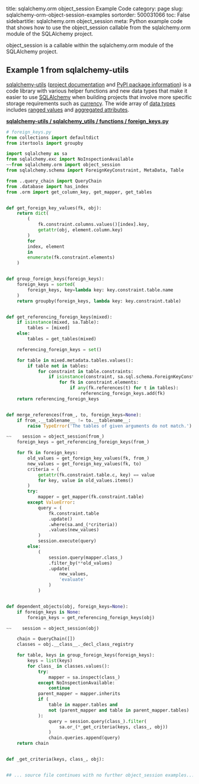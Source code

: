 title: sqlalchemy.orm object_session Example Code
category: page
slug: sqlalchemy-orm-object-session-examples
sortorder: 500031066
toc: False
sidebartitle: sqlalchemy.orm object_session
meta: Python example code that shows how to use the object_session callable from the sqlalchemy.orm module of the SQLAlchemy project.


object_session is a callable within the sqlalchemy.orm module of the SQLAlchemy project.


## Example 1 from sqlalchemy-utils
[sqlalchemy-utils](https://github.com/kvesteri/sqlalchemy-utils)
([project documentation](https://sqlalchemy-utils.readthedocs.io/en/latest/)
and
[PyPI package information](https://pypi.org/project/SQLAlchemy-Utils/))
is a code library with various helper functions and new data types
that make it easier to use [SQLAlchemy](/sqlalchemy.html) when building
projects that involve more specific storage requirements such as
[currency](https://sqlalchemy-utils.readthedocs.io/en/latest/data_types.html#module-sqlalchemy_utils.types.currency).
The wide array of
[data types](https://sqlalchemy-utils.readthedocs.io/en/latest/data_types.html)
includes [ranged values](https://sqlalchemy-utils.readthedocs.io/en/latest/range_data_types.html)
and [aggregated attributes](https://sqlalchemy-utils.readthedocs.io/en/latest/aggregates.html).

[**sqlalchemy-utils / sqlalchemy_utils / functions / foreign_keys.py**](https://github.com/kvesteri/sqlalchemy-utils/blob/master/sqlalchemy_utils/functions/foreign_keys.py)

```python
# foreign_keys.py
from collections import defaultdict
from itertools import groupby

import sqlalchemy as sa
from sqlalchemy.exc import NoInspectionAvailable
~~from sqlalchemy.orm import object_session
from sqlalchemy.schema import ForeignKeyConstraint, MetaData, Table

from ..query_chain import QueryChain
from .database import has_index
from .orm import get_column_key, get_mapper, get_tables


def get_foreign_key_values(fk, obj):
    return dict(
        (
            fk.constraint.columns.values()[index].key,
            getattr(obj, element.column.key)
        )
        for
        index, element
        in
        enumerate(fk.constraint.elements)
    )


def group_foreign_keys(foreign_keys):
    foreign_keys = sorted(
        foreign_keys, key=lambda key: key.constraint.table.name
    )
    return groupby(foreign_keys, lambda key: key.constraint.table)


def get_referencing_foreign_keys(mixed):
    if isinstance(mixed, sa.Table):
        tables = [mixed]
    else:
        tables = get_tables(mixed)

    referencing_foreign_keys = set()

    for table in mixed.metadata.tables.values():
        if table not in tables:
            for constraint in table.constraints:
                if isinstance(constraint, sa.sql.schema.ForeignKeyConstraint):
                    for fk in constraint.elements:
                        if any(fk.references(t) for t in tables):
                            referencing_foreign_keys.add(fk)
    return referencing_foreign_keys


def merge_references(from_, to, foreign_keys=None):
    if from_.__tablename__ != to.__tablename__:
        raise TypeError('The tables of given arguments do not match.')

~~    session = object_session(from_)
    foreign_keys = get_referencing_foreign_keys(from_)

    for fk in foreign_keys:
        old_values = get_foreign_key_values(fk, from_)
        new_values = get_foreign_key_values(fk, to)
        criteria = (
            getattr(fk.constraint.table.c, key) == value
            for key, value in old_values.items()
        )
        try:
            mapper = get_mapper(fk.constraint.table)
        except ValueError:
            query = (
                fk.constraint.table
                .update()
                .where(sa.and_(*criteria))
                .values(new_values)
            )
            session.execute(query)
        else:
            (
                session.query(mapper.class_)
                .filter_by(**old_values)
                .update(
                    new_values,
                    'evaluate'
                )
            )


def dependent_objects(obj, foreign_keys=None):
    if foreign_keys is None:
        foreign_keys = get_referencing_foreign_keys(obj)

~~    session = object_session(obj)

    chain = QueryChain([])
    classes = obj.__class__._decl_class_registry

    for table, keys in group_foreign_keys(foreign_keys):
        keys = list(keys)
        for class_ in classes.values():
            try:
                mapper = sa.inspect(class_)
            except NoInspectionAvailable:
                continue
            parent_mapper = mapper.inherits
            if (
                table in mapper.tables and
                not (parent_mapper and table in parent_mapper.tables)
            ):
                query = session.query(class_).filter(
                    sa.or_(*_get_criteria(keys, class_, obj))
                )
                chain.queries.append(query)
    return chain


def _get_criteria(keys, class_, obj):


## ... source file continues with no further object_session examples...

```

